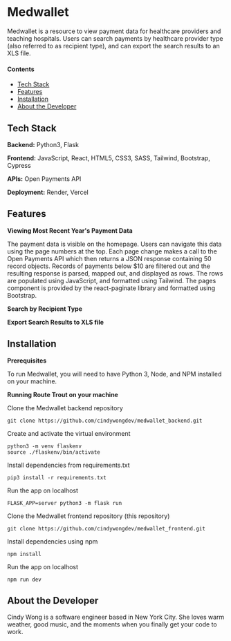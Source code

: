 # Medwallet

Medwallet is a resource to view payment data for healthcare providers and teaching hospitals. Users can search payments by healthcare provider type (also referred to as recipient type), and can export the search results to an XLS file.

<!-- The data is updated once the newest year's datastore is released by the Open Payments API. -->

#### Contents

- [Tech Stack](#tech-stack)
- [Features](#features)
- [Installation](#installation)
- [About the Developer](#about-the-developer)

## Tech Stack

**Backend:** Python3, Flask

**Frontend:** JavaScript, React, HTML5, CSS3, SASS, Tailwind, Bootstrap, Cypress

**APIs:** Open Payments API

**Deployment:** Render, Vercel
<!-- ok idt i can deploy on just render bc user needs to be able to download and run on their own local machine as well and make edits too-->

## Features

**Viewing Most Recent Year's Payment Data**

The payment data is visible on the homepage. Users can navigate this data using the page numbers at the top. Each page change makes a call to the Open Payments API which then returns a JSON response containing 50 record objects. Records of payments below $10 are filtered out and the resulting response is parsed, mapped out, and displayed as rows. The rows are populated using JavaScript, and formatted using Tailwind. The pages component is provided by the react-paginate library and formatted using Bootstrap.

<!-- ![View & Navigate Payment Data](https://user-images.githubusercontent.com/58803587/76893349-70a53d00-6849-11ea-9c20-3c328d695a2a.gif "View & Navigate Payment Data") -->

**Search by Recipient Type**

<!-- On each trail page, there are buttons so that logged in users can easily save trails for future outings or mark already-hiked trails as completed. Each button click submits an AJAX request to the server to update the database accordingly. -->

<!-- ![Save Trails](https://user-images.githubusercontent.com/58803587/76901133-e1535600-6857-11ea-921a-90676eec85f3.gif "Mark trails saved or completed") -->

**Export Search Results to XLS file**

<!-- One of they key features on Route Trout is trip planning. Users can create trips to keep track of where they're staying, where they plan to hike, and other users involved. Once a trip is created, a separate layer of map markers appears on the search results page to visualize the trip. These trip markers are easily toggled off or on using the "hide" or "show" buttons at the bottom of the map. -->

<!-- ![Trips](https://user-images.githubusercontent.com/58803587/76902715-d4cffd00-6859-11ea-88f5-0125ed62e983.gif "Plan hiking trips") -->

## Installation

**Prerequisites**

To run Medwallet, you will need to have Python 3, Node, and NPM installed on your machine.

**Running Route Trout on your machine**

Clone the Medwallet backend repository
```shell
git clone https://github.com/cindywongdev/medwallet_backend.git
```
Create and activate the virtual environment
```shell
python3 -m venv flaskenv
source ./flaskenv/bin/activate
```
Install dependencies from requirements.txt
```shell
pip3 install -r requirements.txt
```
Run the app on localhost
```shell
FLASK_APP=server python3 -m flask run
```
Clone the Medwallet frontend repository (this repository)
```shell
git clone https://github.com/cindywongdev/medwallet_frontend.git
```
Install dependencies using npm
```shell
npm install
```
Run the app on localhost
```shell
npm run dev
```

## About the Developer

Cindy Wong is a software engineer based in New York City. She loves warm weather, good music, and the moments when you finally get your code to work.